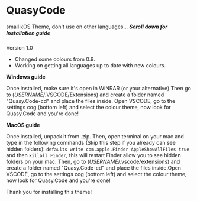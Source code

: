 # QuasyCode
small kOS Theme, don't use on other languages...
***Scroll down for Installation guide***

###
Version 1.0

- Changed some colours from 0.9.
- Working on getting all languages up to date with new colours.

**Windows guide**

Once installed, make sure it's open in WINRAR (or your alternative)
Then go to (*USERNAME*/.VSCODE/Extensions) and create a folder named "Quasy.Code-cd" and place the files inside.
Open VSCODE, go to the settings cog (bottom left) and select the colour theme, now look for Quasy.Code and you're done!

**MacOS guide**

Once installed, unpack it from .zip.
Then, open terminal on your mac and type in the following commands (Skip this step if you already can see hidden folders): ```defaults write com.apple.Finder AppleShowAllFiles true``` and then ```killall Finder```, this will restart Finder allow you to see hidden folders on your mac. Then, go to (*USERNAME*/.vscode/extensions) and create a folder named "Quasy.Code-cd" and place the files inside.Open VSCODE, go to the settings cog (bottom left) and select the colour theme, now look for Quasy.Code and you're done!

Thank you for installing this theme!
